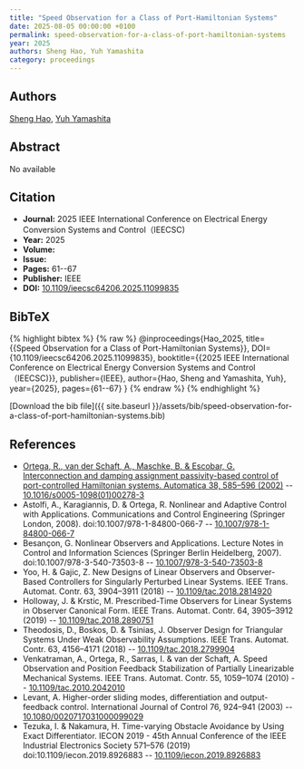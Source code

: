 ```yaml
---
title: "Speed Observation for a Class of Port-Hamiltonian Systems"
date: 2025-08-05 00:00:00 +0100
permalink: speed-observation-for-a-class-of-port-hamiltonian-systems
year: 2025
authors: Sheng Hao, Yuh Yamashita
category: proceedings
---
```

 
## Authors
[Sheng Hao](authors/sheng-hao), [Yuh Yamashita](authors/yuh-yamashita)
 
## Abstract
No  available
 
## Citation
- **Journal:** 2025 IEEE International Conference on Electrical Energy Conversion Systems and Control（IEECSC)
- **Year:** 2025
- **Volume:** 
- **Issue:** 
- **Pages:** 61--67
- **Publisher:** IEEE
- **DOI:** [10.1109/ieecsc64206.2025.11099835](https://doi.org/10.1109/ieecsc64206.2025.11099835)
 
## BibTeX
{% highlight bibtex %}
{% raw %}
@inproceedings{Hao_2025,
  title={{Speed Observation for a Class of Port-Hamiltonian Systems}},
  DOI={10.1109/ieecsc64206.2025.11099835},
  booktitle={{2025 IEEE International Conference on Electrical Energy Conversion Systems and Control（IEECSC)}},
  publisher={IEEE},
  author={Hao, Sheng and Yamashita, Yuh},
  year={2025},
  pages={61--67}
}
{% endraw %}
{% endhighlight %}
 
[Download the bib file]({{ site.baseurl }}/assets/bib/speed-observation-for-a-class-of-port-hamiltonian-systems.bib)
 
## References
- [Ortega, R., van der Schaft, A., Maschke, B. & Escobar, G. Interconnection and damping assignment passivity-based control of port-controlled Hamiltonian systems. Automatica 38, 585–596 (2002)](interconnection-and-damping-assignment-passivity-based-control-of-port-controlled-hamiltonian-systems) -- [10.1016/s0005-1098(01)00278-3](https://doi.org/10.1016/s0005-1098(01)00278-3)
- Astolfi, A., Karagiannis, D. & Ortega, R. Nonlinear and Adaptive Control with Applications. Communications and Control Engineering (Springer London, 2008). doi:10.1007/978-1-84800-066-7 -- [10.1007/978-1-84800-066-7](https://doi.org/10.1007/978-1-84800-066-7)
- Besançon, G. Nonlinear Observers and Applications. Lecture Notes in Control and Information Sciences (Springer Berlin Heidelberg, 2007). doi:10.1007/978-3-540-73503-8 -- [10.1007/978-3-540-73503-8](https://doi.org/10.1007/978-3-540-73503-8)
- Yoo, H. & Gajic, Z. New Designs of Linear Observers and Observer-Based Controllers for Singularly Perturbed Linear Systems. IEEE Trans. Automat. Contr. 63, 3904–3911 (2018) -- [10.1109/tac.2018.2814920](https://doi.org/10.1109/tac.2018.2814920)
- Holloway, J. & Krstic, M. Prescribed-Time Observers for Linear Systems in Observer Canonical Form. IEEE Trans. Automat. Contr. 64, 3905–3912 (2019) -- [10.1109/tac.2018.2890751](https://doi.org/10.1109/tac.2018.2890751)
- Theodosis, D., Boskos, D. & Tsinias, J. Observer Design for Triangular Systems Under Weak Observability Assumptions. IEEE Trans. Automat. Contr. 63, 4156–4171 (2018) -- [10.1109/tac.2018.2799904](https://doi.org/10.1109/tac.2018.2799904)
- Venkatraman, A., Ortega, R., Sarras, I. & van der Schaft, A. Speed Observation and Position Feedback Stabilization of Partially Linearizable Mechanical Systems. IEEE Trans. Automat. Contr. 55, 1059–1074 (2010) -- [10.1109/tac.2010.2042010](https://doi.org/10.1109/tac.2010.2042010)
- Levant, A. Higher-order sliding modes, differentiation and output-feedback control. International Journal of Control 76, 924–941 (2003) -- [10.1080/0020717031000099029](https://doi.org/10.1080/0020717031000099029)
- Tezuka, I. & Nakamura, H. Time-varying Obstacle Avoidance by Using Exact Differentiator. IECON 2019 - 45th Annual Conference of the IEEE Industrial Electronics Society 571–576 (2019) doi:10.1109/iecon.2019.8926883 -- [10.1109/iecon.2019.8926883](https://doi.org/10.1109/iecon.2019.8926883)

